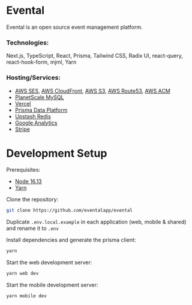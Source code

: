 # Evental

Evental is an open source event management platform.

### Technologies:

Next.js, TypeScript, React, Prisma, Tailwind CSS, Radix UI, react-query, react-hook-form, mjml, Yarn

### Hosting/Services:
- [AWS SES](https://aws.amazon.com/ses/), [AWS CloudFront](https://aws.amazon.com/cloudfront/), [AWS S3](https://aws.amazon.com/s3/), [AWS Route53](https://aws.amazon.com/route53/), [AWS ACM](https://aws.amazon.com/certificate-manager/)
- [PlanetScale MySQL](https://planetscale.com/)
- [Vercel](https://vercel.com/)
- [Prisma Data Platform](https://www.prisma.io/data-platform)
- [Upstash Redis](https://docs.upstash.com/redis)
- [Google Analytics](https://analytics.google.com/analytics/web/)
- [Stripe](https://stripe.com/) 


# Development Setup

Prerequisites:

- [Node 16.13](https://nodejs.org/ko/blog/release/v16.13.0/)
- [Yarn](https://classic.yarnpkg.com/lang/en/docs/install/#windows-stable)

Clone the repository:

```bash
git clone https://github.com/eventalapp/evental
```

Duplicate `.env.local.example` in each application (web, mobile & shared) and rename it to `.env`

Install dependencies and generate the prisma client:

```bash
yarn
```

Start the web development server:

```bash
yarn web dev
```

Start the mobile development server:

```bash
yarn mobile dev
```
